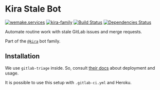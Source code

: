 # Kira Stale Bot

[![wemake.services](https://img.shields.io/badge/%20-wemake.services-green.svg?label=%20&logo=data%3Aimage%2Fpng%3Bbase64%2CiVBORw0KGgoAAAANSUhEUgAAABAAAAAQCAMAAAAoLQ9TAAAABGdBTUEAALGPC%2FxhBQAAAAFzUkdCAK7OHOkAAAAbUExURQAAAAAAAAAAAAAAAAAAAAAAAAAAAAAAAP%2F%2F%2F5TvxDIAAAAIdFJOUwAjRA8xXANAL%2Bv0SAAAADNJREFUGNNjYCAIOJjRBdBFWMkVQeGzcHAwksJnAPPZGOGAASzPzAEHEGVsLExQwE7YswCb7AFZSF3bbAAAAABJRU5ErkJggg%3D%3D)](https://wemake.services)
[![kira-family](https://img.shields.io/badge/kira-family-pink.svg)](https://github.com/wemake-services/kira)
[![Build Status](https://travis-ci.org/wemake-services/kira-stale.svg?branch=master)](https://travis-ci.org/wemake-services/kira-stale)
[![Dependencies Status](https://img.shields.io/badge/dependencies-up%20to%20date-brightgreen.svg)](https://github.com/wemake-services/kira-stale/pulls?utf8=%E2%9C%93&q=is%3Apr%20author%3Aapp%2Fdependabot)

Automate routine work with stale GitLab issues and merge requests.

Part of the [`@kira`](https://github.com/wemake-services/kira) bot family.


## Installation

We use `gitlab-triage` inside.
So, consult [their docs](https://gitlab.com/gitlab-org/gitlab-triage) about deployment and usage.

It is possible to use this setup with `.gitlab-ci.yml` and Heroku.
